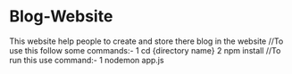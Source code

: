 # Blog-Website
This website help people to create and store there blog in the website 
//To use this follow some commands:-
1 cd {directory name}
2 npm install
//To run this use command:-
1 nodemon app.js

